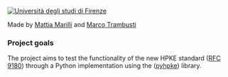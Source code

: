 [![Università degli studi di Firenze](https://i.imgur.com/1NmBfH0.png)](https://ingegneria.unifi.it)

Made by [Mattia Marilli](https://github.com/mattiamarilli) and [Marco Trambusti](https://github.com/MarcoTrambusti)

### Project goals
The project aims to test the functionality of the new HPKE standard ([RFC 9180](https://datatracker.ietf.org/doc/rfc9180/)) through a Python implementation using the ([pyhpke]([https://github.com/dajiaji/pyhpke.git])) library.
